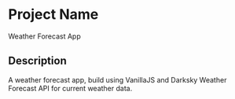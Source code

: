 # Project Name

Weather Forecast App

## Description

A weather forecast app, build using VanillaJS and Darksky Weather Forecast API for current weather data.